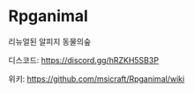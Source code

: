 # Rpganimal
리뉴얼된 알피지 동물의숲

디스코드: https://discord.gg/hRZKH5SB3P

위키: https://github.com/msicraft/Rpganimal/wiki
